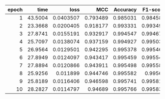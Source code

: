 |   epoch |    time |      loss |      MCC |   Accuracy |   F1-score |
|--------:|--------:|----------:|---------:|-----------:|-----------:|
|       1 | 43.5004 | 0.0403507 | 0.793489 |   0.985031 |   0.984586 |
|       2 | 23.3668 | 0.0200405 | 0.918177 |   0.993331 |   0.993497 |
|       3 | 27.8741 | 0.0155191 | 0.932917 |   0.994547 |   0.994673 |
|       4 | 25.7097 | 0.0138074 | 0.937159 |   0.994927 |   0.995033 |
|       5 | 26.9564 | 0.0129501 | 0.942295 |   0.995378 |   0.995463 |
|       6 | 27.8949 | 0.0124097 | 0.943417 |   0.995459 |   0.995545 |
|       7 | 27.8894 | 0.0120866 | 0.943911 |   0.995498 |   0.995583 |
|       8 | 25.9256 | 0.011899  | 0.944746 |   0.995582 |   0.99566  |
|       9 | 25.8189 | 0.0116406 | 0.946598 |   0.995741 |   0.995813 |
|      10 | 28.2827 | 0.0114797 | 0.94689  |   0.995766 |   0.995837 |